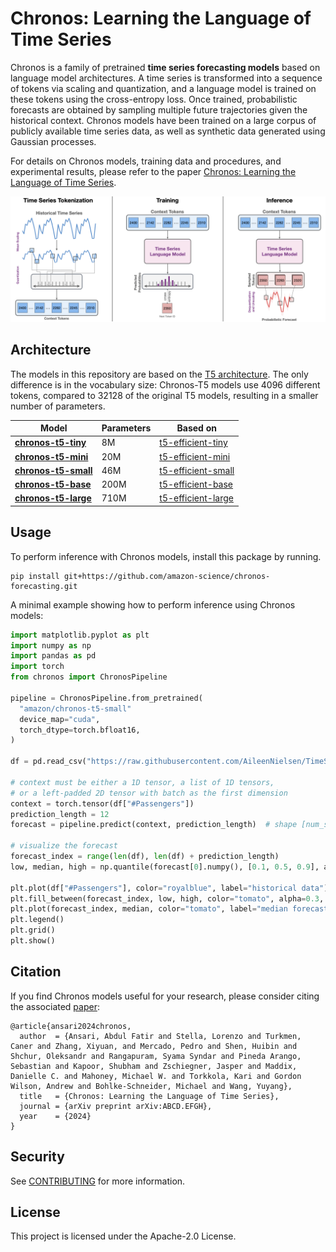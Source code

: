 # Chronos: Learning the Language of Time Series

Chronos is a family of pretrained **time series forecasting models** based on language model architectures. A time series is transformed into a sequence of tokens via scaling and quantization, and a language model is trained on these tokens using the cross-entropy loss. Once trained, probabilistic forecasts are obtained by sampling multiple future trajectories given the historical context. Chronos models have been trained on a large corpus of publicly available time series data, as well as synthetic data generated using Gaussian processes.

For details on Chronos models, training data and procedures, and experimental results, please refer to the paper [Chronos: Learning the Language of Time Series](https://www.example.com/).

![](figures/main-figure.png)

## Architecture

The models in this repository are based on the [T5 architecture](https://arxiv.org/abs/1910.10683). The only difference is in the vocabulary size: Chronos-T5 models use 4096 different tokens, compared to 32128 of the original T5 models, resulting in a smaller number of parameters.

|Model	|Parameters	|Based on	|
|---	|---	|---	|
|[**chronos-t5-tiny**](https://huggingface.co/amazon/chronos-t5-tiny)	|8M	|[t5-efficient-tiny](https://huggingface.co/google/t5-efficient-tiny)	|
|[**chronos-t5-mini**](https://huggingface.co/amazon/chronos-t5-mini)	|20M	|[t5-efficient-mini](https://huggingface.co/google/t5-efficient-mini)	|
|[**chronos-t5-small**](https://huggingface.co/amazon/chronos-t5-small)	|46M	|[t5-efficient-small](https://huggingface.co/google/t5-efficient-small)	|
|[**chronos-t5-base**](https://huggingface.co/amazon/chronos-t5-base)	|200M	|[t5-efficient-base](https://huggingface.co/google/t5-efficient-base)	|
|[**chronos-t5-large**](https://huggingface.co/amazon/chronos-t5-large)	|710M	|[t5-efficient-large](https://huggingface.co/google/t5-efficient-large)	|

## Usage

To perform inference with Chronos models, install this package by running.

```
pip install git+https://github.com/amazon-science/chronos-forecasting.git
```

A minimal example showing how to perform inference using Chronos models:

```python
import matplotlib.pyplot as plt
import numpy as np
import pandas as pd
import torch
from chronos import ChronosPipeline

pipeline = ChronosPipeline.from_pretrained(
  "amazon/chronos-t5-small"
  device_map="cuda",
  torch_dtype=torch.bfloat16,
)

df = pd.read_csv("https://raw.githubusercontent.com/AileenNielsen/TimeSeriesAnalysisWithPython/master/data/AirPassengers.csv")

# context must be either a 1D tensor, a list of 1D tensors, 
# or a left-padded 2D tensor with batch as the first dimension
context = torch.tensor(df["#Passengers"])
prediction_length = 12
forecast = pipeline.predict(context, prediction_length)  # shape [num_series, num_samples, prediction_length]

# visualize the forecast
forecast_index = range(len(df), len(df) + prediction_length)
low, median, high = np.quantile(forecast[0].numpy(), [0.1, 0.5, 0.9], axis=0)

plt.plot(df["#Passengers"], color="royalblue", label="historical data")
plt.fill_between(forecast_index, low, high, color="tomato", alpha=0.3, label="80% prediction interval")
plt.plot(forecast_index, median, color="tomato", label="median forecast")
plt.legend()
plt.grid()
plt.show()
```

## Citation

If you find Chronos models useful for your research, please consider citing the associated [paper](https://www.example.com/):

```
@article{ansari2024chronos,
  author  = {Ansari, Abdul Fatir and Stella, Lorenzo and Turkmen, Caner and Zhang, Xiyuan, and Mercado, Pedro and Shen, Huibin and Shchur, Oleksandr and Rangapuram, Syama Syndar and Pineda Arango, Sebastian and Kapoor, Shubham and Zschiegner, Jasper and Maddix, Danielle C. and Mahoney, Michael W. and Torkkola, Kari and Gordon Wilson, Andrew and Bohlke-Schneider, Michael and Wang, Yuyang},
  title   = {Chronos: Learning the Language of Time Series},
  journal = {arXiv preprint arXiv:ABCD.EFGH},
  year    = {2024}
}
```

## Security

See [CONTRIBUTING](CONTRIBUTING.md#security-issue-notifications) for more information.

## License

This project is licensed under the Apache-2.0 License.
